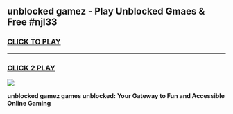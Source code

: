 
## unblocked gamez - Play Unblocked Gmaes & Free #njl33
<h3>
<a href="https://news.freeplayer.one?title=unblocked_gamez&ref=03M">CLICK TO PLAY</a></h3>
<hr>

<h3>
<a href="https://news.freeplayer.one?title=unblocked_gamez&ref=03M">CLICK 2 PLAY</a>
  
</h3>

<a href="https://news.freeplayer.one?title=unblocked_gamez&ref=03M"><img src="https://clearcache.store/games.png"></a>


**unblocked gamez games unblocked: Your Gateway to Fun and Accessible Online Gaming**
